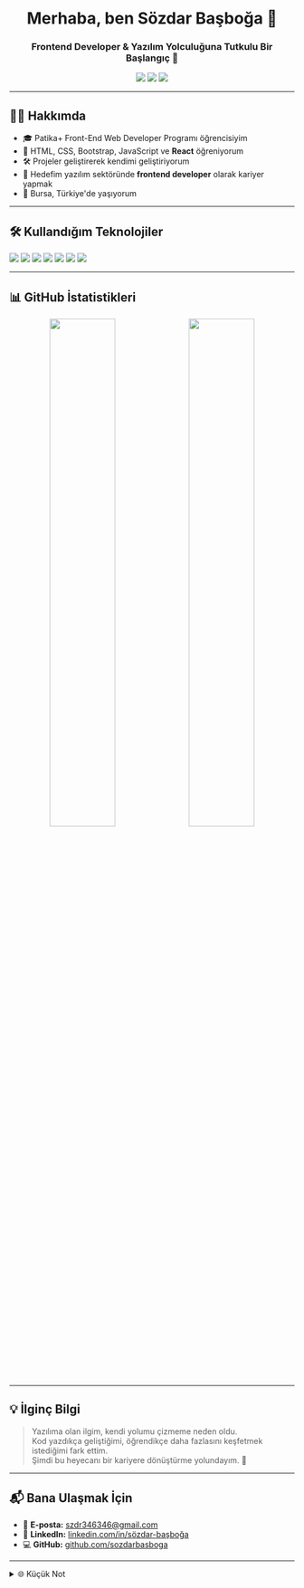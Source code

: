 <h1 align="center">Merhaba, ben Sözdar Başboğa 👋</h1>
<h3 align="center">Frontend Developer & Yazılım Yolculuğuna Tutkulu Bir Başlangıç 🚀</h3>

<p align="center">
  <a href="mailto:szdr346346@gmail.com"><img src="https://img.shields.io/badge/E--mail-D14836?style=flat&logo=gmail&logoColor=white"/></a>
  <a href="https://github.com/sozdarbasboga"><img src="https://img.shields.io/badge/GitHub-181717?style=flat&logo=github&logoColor=white"/></a>
  <a href="https://www.linkedin.com/in/sözdar-ba%C5%9Fbo%C4%9Fa-708915337/"><img src="https://img.shields.io/badge/LinkedIn-0A66C2?style=flat&logo=linkedin&logoColor=white"/></a>
</p>

---

## 🧑‍💻 Hakkımda

- 🎓 Patika+ Front-End Web Developer Programı öğrencisiyim 
- 🌱 HTML, CSS, Bootstrap, JavaScript ve **React** öğreniyorum  
- 🛠️ Projeler geliştirerek kendimi geliştiriyorum  
- 🎯 Hedefim yazılım sektöründe **frontend developer** olarak kariyer yapmak  
- 📍 Bursa, Türkiye'de yaşıyorum

---

## 🛠️ Kullandığım Teknolojiler

<p>
  <img src="https://img.shields.io/badge/HTML5-e34f26?style=flat&logo=html5&logoColor=white" />
  <img src="https://img.shields.io/badge/CSS3-1572B6?style=flat&logo=css3&logoColor=white" />
  <img src="https://img.shields.io/badge/Bootstrap-7952B3?style=flat&logo=bootstrap&logoColor=white" />
  <img src="https://img.shields.io/badge/JavaScript-f7df1e?style=flat&logo=javascript&logoColor=black" />
  <img src="https://img.shields.io/badge/React-20232a?style=flat&logo=react&logoColor=61DAFB" />
  <img src="https://img.shields.io/badge/VS%20Code-007ACC?style=flat&logo=visual-studio-code&logoColor=white" />
  <img src="https://img.shields.io/badge/Git-F05032?style=flat&logo=git&logoColor=white" />
</p>

---

## 📊 GitHub İstatistikleri

<p align="center">
  <img src="https://github-readme-stats.vercel.app/api?username=sozdarbasboga&show_icons=true&theme=default" width="48%" />
  <img src="https://github-readme-streak-stats.herokuapp.com/?user=sozdarbasboga&theme=default" width="48%" />
</p>

---

## 💡 İlginç Bilgi

> Yazılıma olan ilgim, kendi yolumu çizmeme neden oldu.  
> Kod yazdıkça geliştiğimi, öğrendikçe daha fazlasını keşfetmek istediğimi fark ettim.  
> Şimdi bu heyecanı bir kariyere dönüştürme yolundayım. 🌟

---

## 📬 Bana Ulaşmak İçin

- 📧 **E-posta:** szdr346346@gmail.com  
- 💼 **LinkedIn:** [linkedin.com/in/sözdar-başboğa](https://www.linkedin.com/in/sözdar-ba%C5%9Fbo%C4%9Fa-708915337/)  
- 💻 **GitHub:** [github.com/sozdarbasboga](https://github.com/sozdarbasboga)

---

<details>
  <summary>🌐 Küçük Not</summary>
  Bu profil README'si [OpenAI ChatGPT](https://chat.openai.com) tarafından otomatik olarak hazırlanmıştır.
</details>

